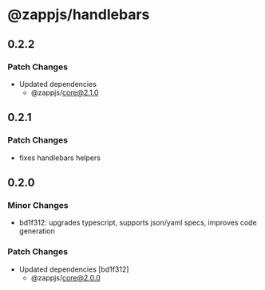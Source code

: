 # @zappjs/handlebars

## 0.2.2

### Patch Changes

- Updated dependencies
  - @zappjs/core@2.1.0

## 0.2.1

### Patch Changes

- fixes handlebars helpers

## 0.2.0

### Minor Changes

- bd1f312: upgrades typescript, supports json/yaml specs, improves code generation

### Patch Changes

- Updated dependencies [bd1f312]
  - @zappjs/core@2.0.0
